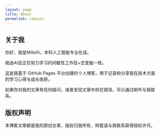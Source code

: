 ```yaml
---
layout: page
title: About
permalink: /about/
---
```


## 关于我

你好，我是MilleXi，本科人工智能专业在读。

痴迷AI且正在努力学习的间歇性工作狂+恋爱脑一枚。

这是我基于 GitHub Pages 平台创建的个人博客，用于记录和分享我在技术方面的学习心得与成长收获。

如果你对我的文章有任何疑问，或者发现文章中存在错误，可以通过邮件与我联系。

## 版权声明

本博客文章都是我的原创文章，版权归我所有，转载请与我联系获得授权许可。
